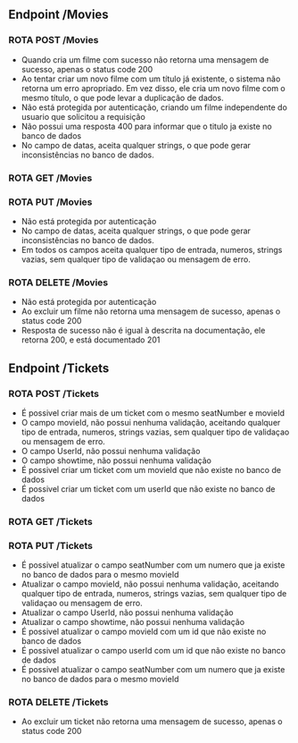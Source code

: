## Endpoint /Movies
### ROTA POST /Movies
- Quando cria um filme com sucesso não retorna uma mensagem de sucesso, apenas o status code 200
- Ao tentar criar um novo filme com um título já existente, o sistema não retorna um erro apropriado. Em vez disso, ele cria um novo filme com o mesmo título, o que pode levar a duplicação de dados.
- Não está protegida por autenticação, criando um filme independente do usuario que solicitou a requisição
- Não possui uma resposta 400 para informar que o titulo ja existe no banco de dados
- No campo de datas, aceita qualquer strings, o que pode gerar inconsistências no banco de dados.


### ROTA GET /Movies

### ROTA PUT /Movies
- Não está protegida por autenticação 
- No campo de datas, aceita qualquer strings, o que pode gerar inconsistências no banco de dados.
- Em todos os campos aceita qualquer tipo de entrada, numeros, strings vazias, sem qualquer tipo de validaçao ou mensagem de erro.

### ROTA DELETE /Movies
- Não está protegida por autenticação 
- Ao excluir um filme não retorna uma mensagem de sucesso, apenas o status code 200
- Resposta de sucesso não é igual à descrita na documentação, ele retorna 200, e está documentado 201

## Endpoint /Tickets
### ROTA POST /Tickets
- É possivel criar mais de um ticket com o mesmo seatNumber e movieId
- O campo movieId, não possui nenhuma validação, aceitando qualquer tipo de entrada, numeros, strings vazias, sem qualquer tipo de validaçao ou mensagem de erro.
- O campo UserId, não possui nenhuma validação
- O campo showtime, não possui nenhuma validação
- É possivel criar um ticket com um movieId que não existe no banco de dados
- É possivel criar um ticket com um userId que não existe no banco de dados
### ROTA GET /Tickets

### ROTA PUT /Tickets
- É possivel atualizar o campo seatNumber com um numero que ja existe no banco de dados para o mesmo movieId
- Atualizar o campo movieId, não possui nenhuma validação, aceitando qualquer tipo de entrada, numeros, strings vazias, sem qualquer tipo de validaçao ou mensagem de erro.
- Atualizar o campo UserId, não possui nenhuma validação
- Atualizar o campo showtime, não possui nenhuma validação
- É possivel atualizar o campo movieId com um id que não existe no banco de dados
- É possivel atualizar o campo userId com um id que não existe no banco de dados
- É possivel atualizar o campo seatNumber com um numero que ja existe no banco de dados para o mesmo movieId

### ROTA DELETE /Tickets
- Ao excluir um ticket não retorna uma mensagem de sucesso, apenas o status code 200



